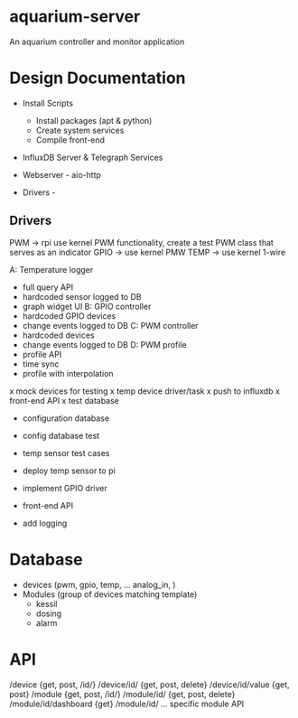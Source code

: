 # aquarium-server
An aquarium controller and monitor application


# Design Documentation

 * Install Scripts
    - Install packages (apt & python)
    - Create system services
    - Compile front-end

 * InfluxDB Server & Telegraph Services
 * Webserver - aio-http
 * Drivers - 

## Drivers
PWM -> rpi use kernel PWM functionality, create a test PWM class that serves as an indicator
GPIO -> use kernel PMW
TEMP -> use kernel 1-wire 


A: Temperature logger
 - full query API
 - hardcoded sensor logged to DB
 - graph widget UI
B: GPIO controller
 - hardcoded GPIO devices
 - change events logged to DB
C: PWM controller
 - hardcoded devices
 - change events logged to DB
D: PWM profile
 - profile API
 - time sync
 - profile with interpolation

x mock devices for testing
x temp device driver/task
x push to influxdb
x front-end API
x test database 
- configuration database
- config database test
- temp sensor test cases

- deploy temp sensor to pi
- implement GPIO driver
- front-end API
- add logging


# Database
- devices (pwm, gpio, temp, ... analog_in, )
- Modules (group of devices matching template)
   - kessil
   - dosing
   - alarm

# API
/device {get, post, /id/}
   /device/id/ {get, post, delete}
   /device/id/value {get, post}
/module {get, post, /id/}
   /module/id/ {get, post, delete}
   /module/id/dashboard {get}
   /module/id/ ... specific module API